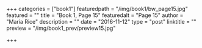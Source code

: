 +++
categories = ["book1"]
featuredpath = "/img/book1/bw_page15.jpg"
featured = ""
title = "Book 1, Page 15"
featuredalt = "Page 15"
author = "Maria Rice"
description = ""
date = "2016-11-12"
type = "post"
linktitle = ""
preview = "/img/book1_prev/preview15.jpg"

+++

